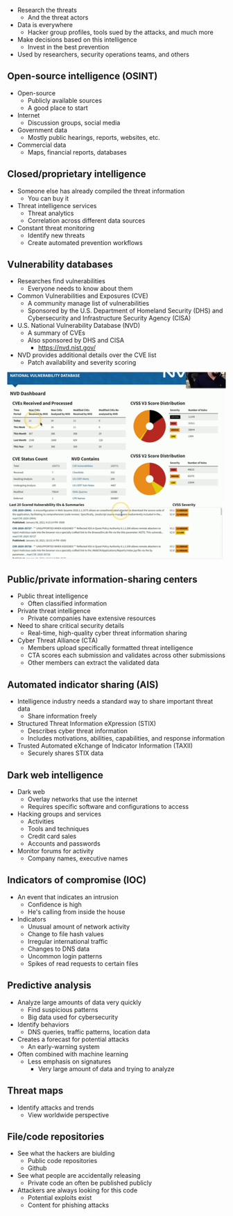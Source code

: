 - Research the threats
	- And the threat actors
- Data is everywhere
	- Hacker group profiles, tools sued by the attacks, and much more
- Make decisions based on this intelligence
	- Invest in the best prevention
- Used by researchers, security operations teams, and others

## Open-source intelligence (OSINT)
- Open-source
	- Publicly available sources
	- A good place to start
- Internet
	- Discussion groups, social media
- Government data
	- Mostly public hearings, reports, websites, etc.
- Commercial data
	- Maps, financial reports, databases
## Closed/proprietary intelligence
- Someone else has already compiled the threat information
	- You can buy it
- Threat intelligence services
	- Threat analytics
	- Correlation across different data sources
- Constant threat monitoring
	- Identify new threats
	- Create automated prevention workflows

## Vulnerability databases
- Researches find vulnerabilities
	- Everyone needs to know about them
- Common Vulnerabilities and Exposures (CVE)
	- A community manage list of vulnerabilities
	- Sponsored by the U.S. Department of Homeland Security (DHS) and Cybersecurity and Infrastructure Security Agency (CISA)
- U.S. National Vulnerability Database (NVD)
	- A summary of CVEs
	- Also sponsored by DHS and CISA
		- https://nvd.nist.gov/
- NVD provides additional details over the CVE list
	- Patch availability and severity scoring

![](Images/Pasted%20image%2020240117233002.png)
![](Images/Pasted%20image%2020240117233028.png)

## Public/private information-sharing centers
- Public threat intelligence
	- Often classified information
- Private threat intelligence
	- Private companies have extensive resources
- Need to share critical security details
	- Real-time, high-quality cyber threat information sharing
- Cyber Threat Alliance (CTA)
	- Members upload specifically formatted threat intelligence
	- CTA scores  each submission and validates across other submissions
	- Other members can extract the validated data

## Automated indicator sharing (AIS)
- Intelligence industry needs a standard way to share important threat data
	- Share information freely
- Structured Threat Information eXpression (STIX)
	- Describes cyber threat information
	- Includes motivations, abilities, capabilities, and response information
- Trusted Automated eXchange of Indicator Information (TAXII)
	- Securely shares STIX data

## Dark web intelligence
- Dark web
	- Overlay networks that use the internet
	- Requires specific software and configurations to access
- Hacking groups and services
	- Activities
	- Tools and techniques
	- Credit card sales
	- Accounts and passwords
- Monitor forums for activity
	- Company names, executive names

## Indicators of compromise (IOC)
- An event that indicates an intrusion
	- Confidence is high
	- He's calling from inside the house
- Indicators
	- Unusual amount of network activity
	- Change to file hash values
	- Irregular international traffic
	- Changes to DNS data
	- Uncommon login patterns
	- Spikes of read requests to certain files

## Predictive analysis
- Analyze large amounts of data very quickly
	- Find suspicious patterns
	- Big data used for cybersecurity
- Identify behaviors
	- DNS queries, traffic patterns, location data
- Creates a forecast for potential attacks
	- An early-warning system
- Often combined with machine learning
	- Less emphasis on signatures
		- Very large amount of data and trying to analyze

## Threat maps
- Identify attacks and trends
	- View worldwide perspective

## File/code repositories
- See what the hackers are biulding
	- Public code repositories
	- Github
- See what people are accidentally releasing
	- Private code an often be published publicly
- Attackers are always looking for this code
	- Potential exploits exist
	- Content for phishing attacks


